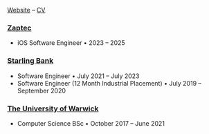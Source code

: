 [Website](https://jordanfield.uk) – [CV](https://jordanfield.uk/resources/Web_Safe_CV.pdf) 

### [Zaptec](https://zaptec.com)
- iOS Software Engineer • 2023 – 2025

### [Starling Bank](https://starlingbank.com) 
- Software Engineer • July 2021 – July 2023
- Software Engineer (12 Month Industrial Placement) • July 2019 – September 2020
 
### [The University of Warwick](https://warwick.ac.uk)
- Computer Science BSc • October 2017 – June 2021
